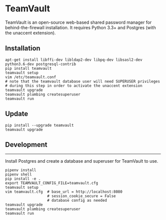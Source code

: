# TeamVault

TeamVault is an open-source web-based shared password manager for behind-the-firewall installation. It requires Python 3.3+ and Postgres (with the unaccent extension).

## Installation

	apt-get install libffi-dev libldap2-dev libpq-dev libsasl2-dev python3.6-dev postgresql-contrib
	pip install teamvault
	teamvault setup
	vim /etc/teamvault.conf
	# note that the teamvault database user will need SUPERUSER privileges
	# during this step in order to activate the unaccent extension
	teamvault upgrade
	teamvault plumbing createsuperuser
	teamvault run

## Update

	pip install --upgrade teamvault
	teamvault upgrade

## Development
--------------

Install Postgres and create a database and superuser for TeamVault to use.

	pipenv install
	pipenv shell
	pip install -e .
	export TEAMVAULT_CONFIG_FILE=teamvault.cfg
	teamvault setup
	vim teamvault.cfg  # base_url = http://localhost:8080
	                   # session_cookie_secure = False
	                   # database config as needed
	teamvault upgrade
	teamvault plumbing createsuperuser
	teamvault run

